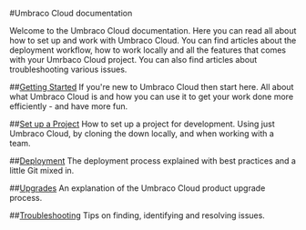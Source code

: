 #Umbraco Cloud documentation

Welcome to the Umbraco Cloud documentation. Here you can read all about how to set up and work with Umbraco Cloud. You can find articles about the deployment workflow, how to work locally and all the features that comes with your Umrbaco Cloud project. You can also find articles about troubleshooting various issues.

##[Getting Started](Getting-Started/)
If you're new to Umbraco Cloud then start here. All about what Umbraco Cloud is and how you can use it to get your work done more efficiently - and have more fun.

##[Set up a Project](Set-Up/)
How to set up a project for development. 
Using just Umbraco Cloud, by cloning the down locally, and when working with a team.

##[Deployment](Deployment/)
The deployment process explained with best practices and a little Git mixed in.

##[Upgrades](Upgrades/)
An explanation of the Umbraco Cloud product upgrade process.

##[Troubleshooting](Troubleshooting/)
Tips on finding, identifying and resolving issues.

